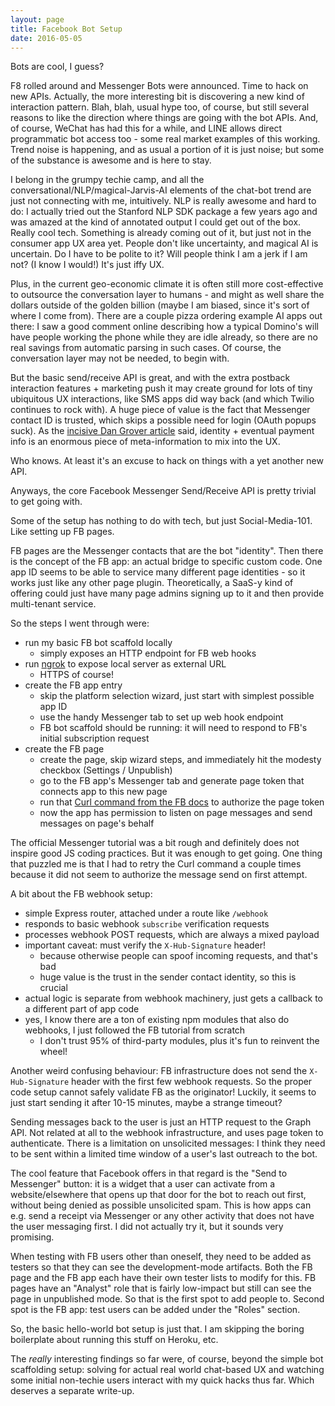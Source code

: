 ```yaml
---
layout: page
title: Facebook Bot Setup
date: 2016-05-05
---
```


Bots are cool, I guess?

F8 rolled around and Messenger Bots were announced. Time to hack on new APIs. Actually, the more interesting bit is discovering a new kind of interaction pattern. Blah, blah, usual hype too, of course, but still several reasons to like the direction where things are going with the bot APIs. And, of course, WeChat has had this for a while, and LINE allows direct programmatic bot access too - some real market examples of this working. Trend noise is happening, and as usual a portion of it is just noise; but some of the substance is awesome and is here to stay.

I belong in the grumpy techie camp, and all the conversational/NLP/magical-Jarvis-AI elements of the chat-bot trend are just not connecting with me, intuitively. NLP is really awesome and hard to do: I actually tried out the Stanford NLP SDK package a few years ago and was amazed at the kind of annotated output I could get out of the box. Really cool tech. Something is already coming out of it, but just not in the consumer app UX area yet. People don't like uncertainty, and magical AI is uncertain. Do I have to be polite to it? Will people think I am a jerk if I am not? (I know I would!) It's just iffy UX.

Plus, in the current geo-economic climate it is often still more cost-effective to outsource the conversation layer to humans - and might as well share the dollars outside of the golden billion (maybe I am biased, since it's sort of where I come from). There are a couple pizza ordering example AI apps out there: I saw a good comment online describing how a typical Domino's will have people working the phone while they are idle already, so there are no real savings from automatic parsing in such cases. Of course, the conversation layer may not be needed, to begin with.

But the basic send/receive API is great, and with the extra postback interaction features + marketing push it may create ground for lots of tiny ubiquitous UX interactions, like SMS apps did way back (and which Twilio continues to rock with). A huge piece of value is the fact that Messenger contact ID is trusted, which skips a possible need for login (OAuth popups suck). As the [incisive Dan Grover article](http://dangrover.com/blog/2016/04/20/bots-wont-replace-apps.html) said, identity + eventual payment info is an enormous piece of meta-information to mix into the UX.

Who knows. At least it's an excuse to hack on things with a yet another new API.

Anyways, the core Facebook Messenger Send/Receive API is pretty trivial to get going with.

Some of the setup has nothing to do with tech, but just Social-Media-101. Like setting up FB pages.

FB pages are the Messenger contacts that are the bot "identity". Then there is the concept of the FB app: an actual bridge to specific custom code. One app ID seems to be able to service many different page identities - so it works just like any other page plugin. Theoretically, a SaaS-y kind of offering could just have many page admins signing up to it and then provide multi-tenant service.

So the steps I went through were:

- run my basic FB bot scaffold locally
    - simply exposes an HTTP endpoint for FB web hooks
- run [ngrok](https://ngrok.com/) to expose local server as external URL
    - HTTPS of course!
- create the FB app entry
    - skip the platform selection wizard, just start with simplest possible app ID
    - use the handy Messenger tab to set up web hook endpoint
    - FB bot scaffold should be running: it will need to respond to FB's initial subscription request
- create the FB page
    - create the page, skip wizard steps, and immediately hit the modesty checkbox (Settings / Unpublish)
    - go to the FB app's Messenger tab and generate page token that connects app to this new page
    - run that [Curl command from the FB docs](https://developers.facebook.com/docs/messenger-platform/quickstart) to authorize the page token
    - now the app has permission to listen on page messages and send messages on page's behalf

The official Messenger tutorial was a bit rough and definitely does not inspire good JS coding practices. But it was enough to get going. One thing that puzzled me is that I had to retry the Curl command a couple times because it did not seem to authorize the message send on first attempt.

A bit about the FB webhook setup:

- simple Express router, attached under a route like `/webhook`
- responds to basic webhook `subscribe` verification requests
- processes webhook POST requests, which are always a mixed payload
- important caveat: must verify the `X-Hub-Signature` header!
    - because otherwise people can spoof incoming requests, and that's bad
    - huge value is the trust in the sender contact identity, so this is crucial
- actual logic is separate from webhook machinery, just gets a callback to a different part of app code
- yes, I know there are a ton of existing npm modules that also do webhooks, I just followed the FB tutorial from scratch
    - I don't trust 95% of third-party modules, plus it's fun to reinvent the wheel!

Another weird confusing behaviour: FB infrastructure does not send the `X-Hub-Signature` header with the first few webhook requests. So the proper code setup cannot safely validate FB as the originator! Luckily, it seems to just start sending it after 10-15 minutes, maybe a strange timeout?

Sending messages back to the user is just an HTTP request to the Graph API. Not related at all to the webhook infrastructure, and uses page token to authenticate. There is a limitation on unsolicited messages: I think they need to be sent within a limited time window of a user's last outreach to the bot.

The cool feature that Facebook offers in that regard is the "Send to Messenger" button: it is a widget that a user can activate from a website/elsewhere that opens up that door for the bot to reach out first, without being denied as possible unsolicited spam. This is how apps can e.g. send a receipt via Messenger or any other activity that does not have the user messaging first. I did not actually try it, but it sounds very promising.

When testing with FB users other than oneself, they need to be added as testers so that they can see the development-mode artifacts. Both the FB page and the FB app each have their own tester lists to modify for this. FB pages have an "Analyst" role that is fairly low-impact but still can see the page in unpublished mode. So that is the first spot to add people to. Second spot is the FB app: test users can be added under the "Roles" section.

So, the basic hello-world bot setup is just that. I am skipping the boring boilerplate about running this stuff on Heroku, etc.

The *really* interesting findings so far were, of course, beyond the simple bot scaffolding setup: solving for actual real world chat-based UX and watching some initial non-techie users interact with my quick hacks thus far. Which deserves a separate write-up.
